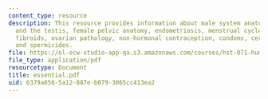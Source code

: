 ```yaml
---
content_type: resource
description: This resource provides information about male system anatomy, temperature
  and the testis, female pelvic anatomy, endometriosis, menstrual cycle overview,
  fibroids, ovarian pathology, non-hormonal contraception, condoms, cervical cap,
  and spermicides.
file: https://ol-ocw-studio-app-qa.s3.amazonaws.com/courses/hst-071-human-reproductive-biology-fall-2005/6379a0565a12887eb0793065cc413ea2_essential.pdf
file_type: application/pdf
resourcetype: Document
title: essential.pdf
uid: 6379a056-5a12-887e-b079-3065cc413ea2
---
```

